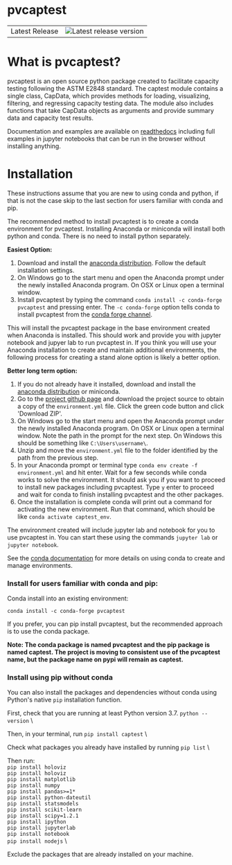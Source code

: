 # pvcaptest

<table>

<tr>
  <td>Latest Release</td>
  <td><img src="https://badge.fury.io/py/captest.svg"
           alt="Latest release version" /></td>
</tr>

</table>

# What is pvcaptest?
pvcaptest is an open source python package created to facilitate capacity testing following the ASTM E2848 standard.  The captest module contains a single class, CapData, which provides methods for loading, visualizing, filtering, and regressing capacity testing data.  The module also includes functions that take CapData objects as arguments and provide summary data and capacity test results.

Documentation and examples are available on [readthedocs](https://pvcaptest.readthedocs.io/en/latest/) including full examples in jupyter notebooks that can be run in the browser without installing anything.

# Installation
These instructions assume that you are new to using conda and python, if that is not the case skip to the last section for users familiar with conda and pip.

The recommended method to install pvcaptest is to create a conda environment for pvcaptest. Installing Anaconda or miniconda will install both python and conda.  There is no need to install python separately.

**Easiest Option:**
1. Download and install the [anaconda distribution](https://www.anaconda.com/products/individual). Follow the default installation settings.
2. On Windows go to the start menu and open the Anaconda prompt under the newly installed Anaconda program. On OSX or Linux open a terminal window.
3. Install pvcaptest by typing the command `conda install -c conda-forge pvcaptest` and pressing enter.  The `-c conda-forge` option tells conda to install pvcaptest from the [conda forge channel](https://conda-forge.org/#about).


This will install the pvcaptest package in the base environment created when Anaconda is installed.  This should work and provide you with jupyter notebook and jupyer lab to run pvcaptest in. If you think you will use your Anaconda installation to create and maintain additional environments, the following process for creating a stand alone option is likely a better option.

**Better long term option:**
1. If you do not already have it installed, download and install the [anaconda distribution](https://www.anaconda.com/products/individual) or miniconda.
2. Go to the [project github page](https://github.com/pvcaptest/pvcaptest) and download the project source to obtain a copy of the `environment.yml` file. Click the green code button and click 'Download ZIP'.
2. On Windows go to the start menu and open the Anaconda prompt under the newly installed Anaconda program. On OSX or Linux open a terminal window. Note the path in the prompt for the next step. On Windows this should be something like `C:\Users\username\`.
3. Unzip and move the `environment.yml` file to the folder identified by the path from the previous step.
4. In your Anaconda prompt or terminal type `conda env create -f environment.yml`
and hit enter. Wait for a few seconds while conda works to solve the environment. It should ask you if you want to proceed to install new packages including pvcaptest. Type `y` enter to proceed and wait for conda to finish installing pvcaptest and the other packages.
5. Once the installation is complete conda will print out a command for activating the new environment. Run that command, which should be like `conda activate captest_env`.

The environment created will include jupyter lab and notebook for you to use pvcaptest in. You can start these using the commands `jupyter lab` or `jupyter notebook`.


See the [conda documentation](https://docs.conda.io/projects/conda/en/latest/user-guide/tasks/manage-environments.html#creating-an-environment-from-an-environment-yml-file) for more details on using conda to create and manage environments.


### Install for users familiar with conda and pip:
Conda install into an existing environment:

`conda install -c conda-forge pvcaptest`

If you prefer, you can pip install pvcaptest, but the recommended approach is to use the conda package.

**Note: The conda package is named pvcaptest and the pip package is named captest. The project is moving to consistent use of the pvcaptest name, but the package name on pypi will remain as captest.**

### Install using pip without conda
You can also install the packages and dependencies without conda using Python's
native `pip` installation function.

First, check that you are running at least Python version 3.7.
`python --version` \

Then, in your terminal, run
`pip install captest` \

Check what packages you already have installed by running
`pip list` \

Then run: \
`pip install holoviz` \
`pip install holoviz` \
`pip install matplotlib` \
`pip install numpy` \
`pip install pandas>=1*` \
`pip install python-dateutil` \
`pip install statsmodels` \
`pip install scikit-learn` \
`pip install scipy=1.2.1` \
`pip install ipython` \
`pip install jupyterlab` \
`pip install notebook` \
`pip install nodejs` \

Exclude the packages that are already installed on your machine.

